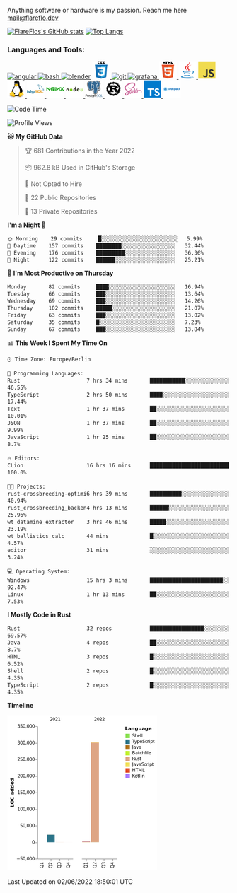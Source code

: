 Anything software or hardware is my passion.
Reach me here <a href="mailto:github@flareflo.dev">mail@flareflo.dev</a>

[![FlareFlos's GitHub stats](https://github-readme-stats.vercel.app/api?username=FlareFlo&show_icons=true&theme=github_dark)](https://github.com/FlareFlo/github-readme-stats)
[![Top Langs](https://github-readme-stats.vercel.app/api/top-langs/?username=FlareFlo&langs_count=10&layout=compact&theme=github_dark)](https://github.com/FlareFlo/github-readme-stats)

<h3 align="left">Languages and Tools:</h3>
<div align="left"> 
    <a href="https://angular.io" target="_blank" rel="noreferrer"><img src="https://angular.io/assets/images/logos/angular/angular.svg" alt="angular" width="40" height="40"/> </a> 
    <a href="https://www.gnu.org/software/bash/" target="_blank" rel="noreferrer"> <img src="https://www.vectorlogo.zone/logos/gnu_bash/gnu_bash-icon.svg" alt="bash" width="40" height="40"/> </a> 
    <a href="https://www.blender.org/" target="_blank" rel="noreferrer"> <img src="https://download.blender.org/branding/community/blender_community_badge_white.svg" alt="blender" width="40" height="40"/></a> 
    <a href="https://www.w3schools.com/css/" target="_blank" rel="noreferrer"> <img src="https://raw.githubusercontent.com/devicons/devicon/master/icons/css3/css3-original-wordmark.svg" alt="css3" width="40" height="40"/> </a> 
    <a href="https://git-scm.com/" target="_blank" rel="noreferrer"> <img src="https://www.vectorlogo.zone/logos/git-scm/git-scm-icon.svg" alt="git" width="40" height="40"/> </a> 
    <a href="https://grafana.com" target="_blank" rel="noreferrer"> <img src="https://www.vectorlogo.zone/logos/grafana/grafana-icon.svg" alt="grafana" width="40" height="40"/> </a> 
    <a href="https://www.w3.org/html/" target="_blank" rel="noreferrer"> <img src="https://raw.githubusercontent.com/devicons/devicon/master/icons/html5/html5-original-wordmark.svg" alt="html5" width="40" height="40"/> </a> 
    <a href="https://www.java.com" target="_blank" rel="noreferrer"> <img src="https://raw.githubusercontent.com/devicons/devicon/master/icons/java/java-original.svg" alt="java" width="40" height="40"/> </a> 
    <a href="https://developer.mozilla.org/en-US/docs/Web/JavaScript" target="_blank" rel="noreferrer"> <img src="https://raw.githubusercontent.com/devicons/devicon/master/icons/javascript/javascript-original.svg" alt="javascript" width="40" height="40"/> </a> 
    <a href="https://www.linux.org/" target="_blank" rel="noreferrer"> <img src="https://raw.githubusercontent.com/devicons/devicon/master/icons/linux/linux-original.svg" alt="linux" width="40" height="40"/> </a> 
    <a href="https://www.mysql.com/" target="_blank" rel="noreferrer"> <img src="https://raw.githubusercontent.com/devicons/devicon/master/icons/mysql/mysql-original-wordmark.svg" alt="mysql" width="40" height="40"/> </a> 
    <a href="https://www.nginx.com" target="_blank" rel="noreferrer"> <img src="https://raw.githubusercontent.com/devicons/devicon/master/icons/nginx/nginx-original.svg" alt="nginx" width="40" height="40"/> </a> 
    <a href="https://nodejs.org" target="_blank" rel="noreferrer"> <img src="https://raw.githubusercontent.com/devicons/devicon/master/icons/nodejs/nodejs-original-wordmark.svg" alt="nodejs" width="40" height="40"/> </a> 
    <a href="https://www.postgresql.org" target="_blank" rel="noreferrer"> <img src="https://raw.githubusercontent.com/devicons/devicon/master/icons/postgresql/postgresql-original-wordmark.svg" alt="postgresql" width="40" height="40"/> </a> 
    <a href="https://www.rust-lang.org" target="_blank" rel="noreferrer"> <img src="https://raw.githubusercontent.com/devicons/devicon/master/icons/rust/rust-plain.svg" alt="rust" width="40" height="40"/> </a> 
    <a href="https://sass-lang.com" target="_blank" rel="noreferrer"> <img src="https://raw.githubusercontent.com/devicons/devicon/master/icons/sass/sass-original.svg" alt="sass" width="40" height="40"/> </a> 
    <a href="https://www.typescriptlang.org/" target="_blank" rel="noreferrer"> <img src="https://raw.githubusercontent.com/devicons/devicon/master/icons/typescript/typescript-original.svg" alt="typescript" width="40" height="40"/> </a> 
    <a href="https://webpack.js.org" target="_blank" rel="noreferrer"> <img src="https://raw.githubusercontent.com/devicons/devicon/d00d0969292a6569d45b06d3f350f463a0107b0d/icons/webpack/webpack-original-wordmark.svg" alt="webpack" width="40" height="40"/> </a> 
</div>

<!--START_SECTION:waka-->
![Code Time](http://img.shields.io/badge/Code%20Time-0%20secs-blue)

![Profile Views](http://img.shields.io/badge/Profile%20Views-10-blue)

**🐱 My GitHub Data** 

> 🏆 681 Contributions in the Year 2022
 > 
> 📦 962.8 kB Used in GitHub's Storage 
 > 
> 🚫 Not Opted to Hire
 > 
> 📜 22 Public Repositories 
 > 
> 🔑 13 Private Repositories  
 > 
**I'm a Night 🦉** 

```text
🌞 Morning    29 commits     █░░░░░░░░░░░░░░░░░░░░░░░░   5.99% 
🌆 Daytime    157 commits    ████████░░░░░░░░░░░░░░░░░   32.44% 
🌃 Evening    176 commits    █████████░░░░░░░░░░░░░░░░   36.36% 
🌙 Night      122 commits    ██████░░░░░░░░░░░░░░░░░░░   25.21%

```
📅 **I'm Most Productive on Thursday** 

```text
Monday       82 commits     ████░░░░░░░░░░░░░░░░░░░░░   16.94% 
Tuesday      66 commits     ███░░░░░░░░░░░░░░░░░░░░░░   13.64% 
Wednesday    69 commits     ███░░░░░░░░░░░░░░░░░░░░░░   14.26% 
Thursday     102 commits    █████░░░░░░░░░░░░░░░░░░░░   21.07% 
Friday       63 commits     ███░░░░░░░░░░░░░░░░░░░░░░   13.02% 
Saturday     35 commits     █░░░░░░░░░░░░░░░░░░░░░░░░   7.23% 
Sunday       67 commits     ███░░░░░░░░░░░░░░░░░░░░░░   13.84%

```


📊 **This Week I Spent My Time On** 

```text
⌚︎ Time Zone: Europe/Berlin

💬 Programming Languages: 
Rust                     7 hrs 34 mins       ███████████░░░░░░░░░░░░░░   46.55% 
TypeScript               2 hrs 50 mins       ████░░░░░░░░░░░░░░░░░░░░░   17.44% 
Text                     1 hr 37 mins        ██░░░░░░░░░░░░░░░░░░░░░░░   10.01% 
JSON                     1 hr 37 mins        ██░░░░░░░░░░░░░░░░░░░░░░░   9.99% 
JavaScript               1 hr 25 mins        ██░░░░░░░░░░░░░░░░░░░░░░░   8.7%

🔥 Editors: 
CLion                    16 hrs 16 mins      █████████████████████████   100.0%

🐱‍💻 Projects: 
rust-crossbreeding-optimi6 hrs 39 mins       ██████████░░░░░░░░░░░░░░░   40.94% 
rust_crossbreeding_backen4 hrs 13 mins       ██████░░░░░░░░░░░░░░░░░░░   25.96% 
wt_datamine_extractor    3 hrs 46 mins       █████░░░░░░░░░░░░░░░░░░░░   23.19% 
wt_ballistics_calc       44 mins             █░░░░░░░░░░░░░░░░░░░░░░░░   4.57% 
editor                   31 mins             ░░░░░░░░░░░░░░░░░░░░░░░░░   3.24%

💻 Operating System: 
Windows                  15 hrs 3 mins       ███████████████████████░░   92.47% 
Linux                    1 hr 13 mins        ██░░░░░░░░░░░░░░░░░░░░░░░   7.53%

```

**I Mostly Code in Rust** 

```text
Rust                     32 repos            █████████████████░░░░░░░░   69.57% 
Java                     4 repos             ██░░░░░░░░░░░░░░░░░░░░░░░   8.7% 
HTML                     3 repos             █░░░░░░░░░░░░░░░░░░░░░░░░   6.52% 
Shell                    2 repos             █░░░░░░░░░░░░░░░░░░░░░░░░   4.35% 
TypeScript               2 repos             █░░░░░░░░░░░░░░░░░░░░░░░░   4.35%

```


**Timeline**

![Chart not found](https://raw.githubusercontent.com/FlareFlo/FlareFlo/main/charts/bar_graph.png) 


 Last Updated on 02/06/2022 18:50:01 UTC
<!--END_SECTION:waka-->

